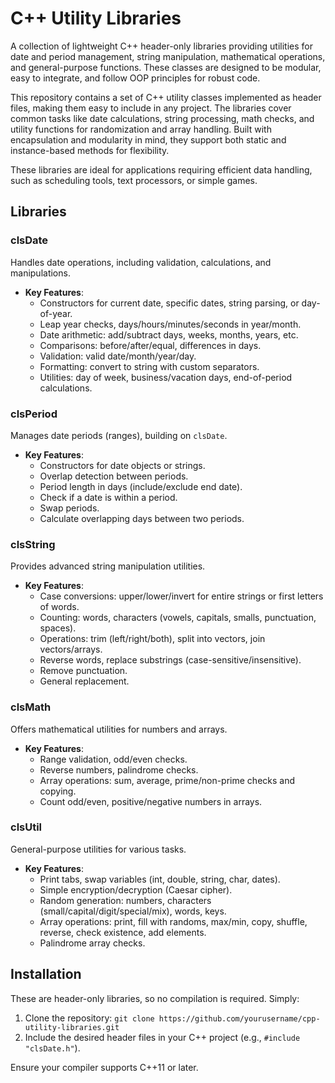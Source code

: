 # C++ Utility Libraries

A collection of lightweight C++ header-only libraries providing utilities for date and period management, string manipulation, mathematical operations, and general-purpose functions. These classes are designed to be modular, easy to integrate, and follow OOP principles for robust code.

This repository contains a set of C++ utility classes implemented as header files, making them easy to include in any project. The libraries cover common tasks like date calculations, string processing, math checks, and utility functions for randomization and array handling. Built with encapsulation and modularity in mind, they support both static and instance-based methods for flexibility.

These libraries are ideal for applications requiring efficient data handling, such as scheduling tools, text processors, or simple games.

## Libraries

### clsDate
Handles date operations, including validation, calculations, and manipulations.

- **Key Features**:
  - Constructors for current date, specific dates, string parsing, or day-of-year.
  - Leap year checks, days/hours/minutes/seconds in year/month.
  - Date arithmetic: add/subtract days, weeks, months, years, etc.
  - Comparisons: before/after/equal, differences in days.
  - Validation: valid date/month/year/day.
  - Formatting: convert to string with custom separators.
  - Utilities: day of week, business/vacation days, end-of-period calculations.

### clsPeriod
Manages date periods (ranges), building on `clsDate`.

- **Key Features**:
  - Constructors for date objects or strings.
  - Overlap detection between periods.
  - Period length in days (include/exclude end date).
  - Check if a date is within a period.
  - Swap periods.
  - Calculate overlapping days between two periods.

### clsString
Provides advanced string manipulation utilities.

- **Key Features**:
  - Case conversions: upper/lower/invert for entire strings or first letters of words.
  - Counting: words, characters (vowels, capitals, smalls, punctuation, spaces).
  - Operations: trim (left/right/both), split into vectors, join vectors/arrays.
  - Reverse words, replace substrings (case-sensitive/insensitive).
  - Remove punctuation.
  - General replacement.

### clsMath
Offers mathematical utilities for numbers and arrays.

- **Key Features**:
  - Range validation, odd/even checks.
  - Reverse numbers, palindrome checks.
  - Array operations: sum, average, prime/non-prime checks and copying.
  - Count odd/even, positive/negative numbers in arrays.

### clsUtil
General-purpose utilities for various tasks.

- **Key Features**:
  - Print tabs, swap variables (int, double, string, char, dates).
  - Simple encryption/decryption (Caesar cipher).
  - Random generation: numbers, characters (small/capital/digit/special/mix), words, keys.
  - Array operations: print, fill with randoms, max/min, copy, shuffle, reverse, check existence, add elements.
  - Palindrome array checks.

## Installation
These are header-only libraries, so no compilation is required. Simply:
1. Clone the repository: `git clone https://github.com/yourusername/cpp-utility-libraries.git`
2. Include the desired header files in your C++ project (e.g., `#include "clsDate.h"`).

Ensure your compiler supports C++11 or later.